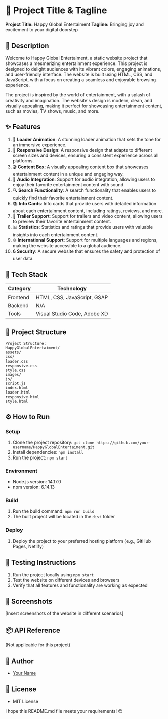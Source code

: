 🚀 **Project Title & Tagline**
==========================

**Project Title:** Happy Global Entertaiment
**Tagline:** Bringing joy and excitement to your digital doorstep

📖 **Description**
---------------

Welcome to Happy Global Entertaiment, a static website project that showcases a mesmerizing entertainment experience. This project is designed to delight audiences with its vibrant colors, engaging animations, and user-friendly interface. The website is built using HTML, CSS, and JavaScript, with a focus on creating a seamless and enjoyable browsing experience.

The project is inspired by the world of entertainment, with a splash of creativity and imagination. The website's design is modern, clean, and visually appealing, making it perfect for showcasing entertainment content, such as movies, TV shows, music, and more.

✨ **Features**
-------------

1. 🎉 **Loader Animation**: A stunning loader animation that sets the tone for an immersive experience.
2. 📅 **Responsive Design**: A responsive design that adapts to different screen sizes and devices, ensuring a consistent experience across all platforms.
3. 🎬 **Content Box**: A visually appealing content box that showcases entertainment content in a unique and engaging way.
4. 🎵 **Audio Integration**: Support for audio integration, allowing users to enjoy their favorite entertainment content with sound.
5. 🔍 **Search Functionality**: A search functionality that enables users to quickly find their favorite entertainment content.
6. 📚 **Info Cards**: Info cards that provide users with detailed information about each entertainment content, including ratings, reviews, and more.
7. 🎥 **Trailer Support**: Support for trailers and video content, allowing users to preview their favorite entertainment content.
8. 📊 **Statistics**: Statistics and ratings that provide users with valuable insights into each entertainment content.
9. 🌐 **International Support**: Support for multiple languages and regions, making the website accessible to a global audience.
10. 🔒 **Security**: A secure website that ensures the safety and protection of user data.

🧰 **Tech Stack**
----------------

| **Category** | **Technology** |
| --- | --- |
| Frontend | HTML, CSS, JavaScript, GSAP |
| Backend | N/A |
| Tools | Visual Studio Code, Adobe XD |

📁 **Project Structure**
------------------------

```
Project Structure:
HappyGlobalEntertaiment/
assets/
css/
loader.css
responsive.css
style.css
images/
js/
script.js
index.html
loader.html
responsive.html
style.html
```

⚙️ **How to Run**
------------------

### Setup

1. Clone the project repository: `git clone https://github.com/your-username/HappyGlobalEntertaiment.git`
2. Install dependencies: `npm install`
3. Run the project: `npm start`

### Environment

* Node.js version: 14.17.0
* npm version: 6.14.13

### Build

1. Run the build command: `npm run build`
2. The built project will be located in the `dist` folder

### Deploy

1. Deploy the project to your preferred hosting platform (e.g., GitHub Pages, Netlify)

🧪 **Testing Instructions**
-------------------------

1. Run the project locally using `npm start`
2. Test the website on different devices and browsers
3. Verify that all features and functionality are working as expected

📸 **Screenshots**
----------------

[Insert screenshots of the website in different scenarios]

📦 **API Reference**
-----------------

(Not applicable for this project)

👤 **Author**
------------

* [Your Name](https://github.com/Manishkumar010)

📝 **License**
------------

* MIT License

I hope this README.md file meets your requirements! 😊
